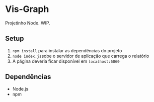 # Vis-Graph
Projetinho Node. WIP.

## Setup
1. `npm install` para instalar as dependências do projeto
2. `node index.js`sobe o servidor de aplicação que carrega o relatório
3. A página deveria ficar disponível em `localhost:6060`

## Dependências
- Node.js
- npm
